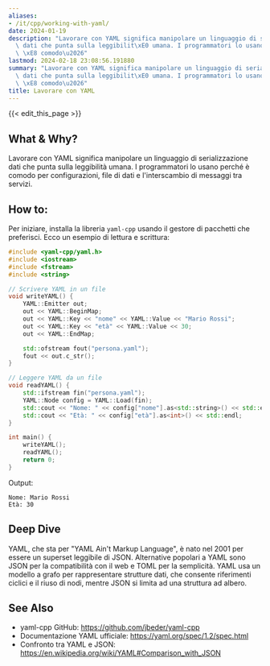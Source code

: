 ```yaml
---
aliases:
- /it/cpp/working-with-yaml/
date: 2024-01-19
description: "Lavorare con YAML significa manipolare un linguaggio di serializzazione\
  \ dati che punta sulla leggibilit\xE0 umana. I programmatori lo usano perch\xE9\
  \ \xE8 comodo\u2026"
lastmod: 2024-02-18 23:08:56.191880
summary: "Lavorare con YAML significa manipolare un linguaggio di serializzazione\
  \ dati che punta sulla leggibilit\xE0 umana. I programmatori lo usano perch\xE9\
  \ \xE8 comodo\u2026"
title: Lavorare con YAML
---
```


{{< edit_this_page >}}

## What & Why?
Lavorare con YAML significa manipolare un linguaggio di serializzazione dati che punta sulla leggibilità umana. I programmatori lo usano perché è comodo per configurazioni, file di dati e l'interscambio di messaggi tra servizi.

## How to:
Per iniziare, installa la libreria `yaml-cpp` usando il gestore di pacchetti che preferisci. Ecco un esempio di lettura e scrittura:

```C++
#include <yaml-cpp/yaml.h>
#include <iostream>
#include <fstream>
#include <string>

// Scrivere YAML in un file
void writeYAML() {
    YAML::Emitter out;
    out << YAML::BeginMap;
    out << YAML::Key << "nome" << YAML::Value << "Mario Rossi";
    out << YAML::Key << "età" << YAML::Value << 30;
    out << YAML::EndMap;

    std::ofstream fout("persona.yaml");
    fout << out.c_str();
}

// Leggere YAML da un file
void readYAML() {
    std::ifstream fin("persona.yaml");
    YAML::Node config = YAML::Load(fin);
    std::cout << "Nome: " << config["nome"].as<std::string>() << std::endl;
    std::cout << "Età: " << config["età"].as<int>() << std::endl;
}

int main() {
    writeYAML();
    readYAML();
    return 0;
}
```

Output:
```
Nome: Mario Rossi
Età: 30
```

## Deep Dive
YAML, che sta per "YAML Ain't Markup Language", è nato nel 2001 per essere un superset leggibile di JSON. Alternative popolari a YAML sono JSON per la compatibilità con il web e TOML per la semplicità. YAML usa un modello a grafo per rappresentare strutture dati, che consente riferimenti ciclici e il riuso di nodi, mentre JSON si limita ad una struttura ad albero.

## See Also
- yaml-cpp GitHub: https://github.com/jbeder/yaml-cpp
- Documentazione YAML ufficiale: https://yaml.org/spec/1.2/spec.html
- Confronto tra YAML e JSON: https://en.wikipedia.org/wiki/YAML#Comparison_with_JSON
